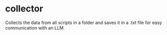 # collector
Collects the data from all scripts in a folder and saves it in a .txt file for easy communication with an LLM.
